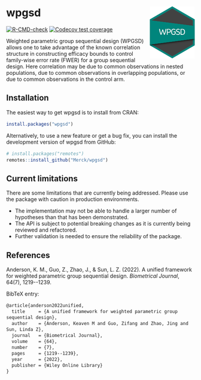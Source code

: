 # wpgsd <img src="man/figures/logo.png" align="right" width="120" />

<!-- badges: start -->
[![R-CMD-check](https://github.com/Merck/wpgsd/actions/workflows/R-CMD-check.yaml/badge.svg)](https://github.com/Merck/wpgsd/actions/workflows/R-CMD-check.yaml)
[![Codecov test coverage](https://codecov.io/gh/Merck/wpgsd/branch/main/graph/badge.svg)](https://app.codecov.io/gh/Merck/wpgsd?branch=main)
<!-- badges: end -->

Weighted parametric group sequential design (WPGSD) allows one to take advantage
of the known correlation structure in constructing efficacy bounds to control
family-wise error rate (FWER) for a group sequential design. Here correlation
may be due to common observations in nested populations, due to common
observations in overlapping populations, or due to common observations
in the control arm.

## Installation

The easiest way to get wpgsd is to install from CRAN:

```r
install.packages("wpgsd")
```

Alternatively, to use a new feature or get a bug fix,
you can install the development version of wpgsd from GitHub:

```r
# install.packages("remotes")
remotes::install_github("Merck/wpgsd")
```

## Current limitations

There are some limitations that are currently being addressed.
Please use the package with caution in production environments.

- The implementation may not be able to handle a larger number of hypotheses
  than that has been demonstrated.
- The API is subject to potential breaking changes as it is currently
  being reviewed and refactored.
- Further validation is needed to ensure the reliability of the package.

## References

Anderson, K. M., Guo, Z., Zhao, J., & Sun, L. Z. (2022).
A unified framework for weighted parametric group sequential design.
_Biometrical Journal_, 64(7), 1219--1239.

BibTeX entry:

```
@article{anderson2022unified,
  title     = {A unified framework for weighted parametric group sequential design},
  author    = {Anderson, Keaven M and Guo, Zifang and Zhao, Jing and Sun, Linda Z},
  journal   = {Biometrical Journal},
  volume    = {64},
  number    = {7},
  pages     = {1219--1239},
  year      = {2022},
  publisher = {Wiley Online Library}
}
```
